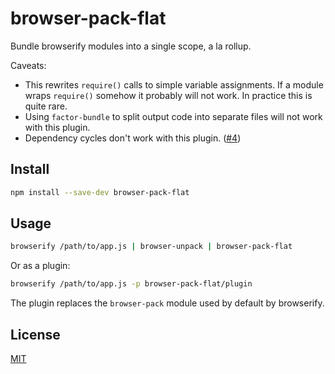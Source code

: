 # browser-pack-flat

Bundle browserify modules into a single scope, a la rollup.

Caveats:

 - This rewrites `require()` calls to simple variable assignments.
   If a module wraps `require()` somehow it probably will not work.
   In practice this is quite rare.
 - Using `factor-bundle` to split output code into separate files will not work with this plugin.
 - Dependency cycles don't work with this plugin. ([#4](https://github.com/goto-bus-stop/browser-pack-flat/issues/4))

## Install

```bash
npm install --save-dev browser-pack-flat
```

## Usage

```bash
browserify /path/to/app.js | browser-unpack | browser-pack-flat
```

Or as a plugin:

```bash
browserify /path/to/app.js -p browser-pack-flat/plugin
```

The plugin replaces the `browser-pack` module used by default by browserify.

## License

[MIT](./LICENSE)

